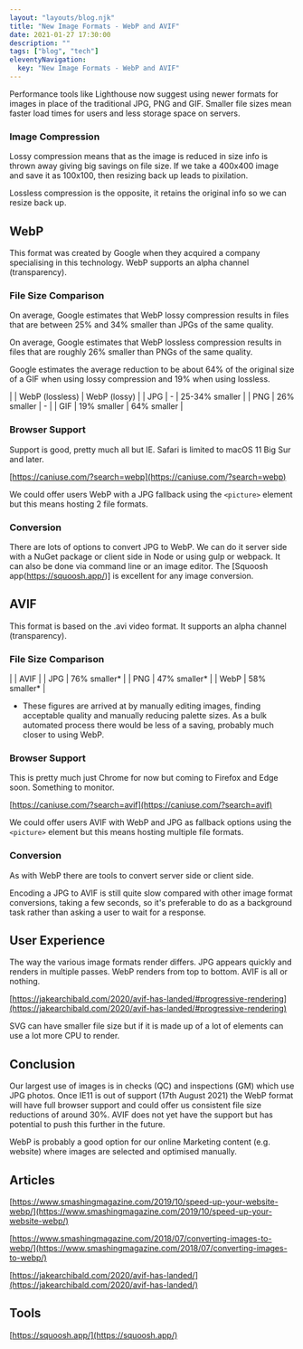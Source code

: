 ```yaml
---
layout: "layouts/blog.njk"
title: "New Image Formats - WebP and AVIF"
date: 2021-01-27 17:30:00
description: ""
tags: ["blog", "tech"]
eleventyNavigation:
  key: "New Image Formats - WebP and AVIF"
---
```


Performance tools like Lighthouse now suggest using newer formats for images in place of the traditional JPG, PNG and GIF. Smaller file sizes mean faster load times for users and less storage space on servers.

### Image Compression

Lossy compression means that as the image is reduced in size info is thrown away giving big savings on file size. If we take a 400x400 image and save it as 100x100, then resizing back up leads to pixilation.

Lossless compression is the opposite, it retains the original info so we can resize back up.

## WebP

This format was created by Google when they acquired a company specialising in this technology. WebP supports an alpha channel (transparency).

### File Size Comparison

On average, Google estimates that WebP lossy compression results in files that are between 25% and 34% smaller than JPGs of the same quality.

On average, Google estimates that WebP lossless compression results in files that are roughly 26% smaller than PNGs of the same quality.

Google estimates the average reduction to be about 64% of the original size of a GIF when using lossy compression and 19% when using lossless.

| | WebP (lossless) | WebP (lossy) |
| JPG | - | 25-34% smaller |
| PNG | 26% smaller | - |
| GIF | 19% smaller | 64% smaller |

### Browser Support

Support is good, pretty much all but IE. Safari is limited to macOS 11 Big Sur and later.

[https://caniuse.com/?search=webp](https://caniuse.com/?search=webp)

We could offer users WebP with a JPG fallback using the `<picture>` element but this means hosting 2 file formats.

### Conversion

There are lots of options to convert JPG to WebP. We can do it server side with a NuGet package or client side in Node or using gulp or webpack. It can also be done via command line or an image editor. The [Squoosh app(https://squoosh.app/)] is excellent for any image conversion.

## AVIF

This format is based on the .avi video format. It supports an alpha channel (transparency).

### File Size Comparison

| | AVIF |
| JPG | 76% smaller* |
| PNG | 47% smaller* |
| WebP | 58% smaller\* |

- These figures are arrived at by manually editing images, finding acceptable quality and manually reducing palette sizes. As a bulk automated process there would be less of a saving, probably much closer to using WebP.

### Browser Support

This is pretty much just Chrome for now but coming to Firefox and Edge soon. Something to monitor.

[https://caniuse.com/?search=avif](https://caniuse.com/?search=avif)

We could offer users AVIF with WebP and JPG as fallback options using the `<picture>` element but this means hosting multiple file formats.

### Conversion

As with WebP there are tools to convert server side or client side.

Encoding a JPG to AVIF is still quite slow compared with other image format conversions, taking a few seconds, so it's preferable to do as a background task rather than asking a user to wait for a response.

## User Experience

The way the various image formats render differs. JPG appears quickly and renders in multiple passes. WebP renders from top to bottom. AVIF is all or nothing.

[https://jakearchibald.com/2020/avif-has-landed/#progressive-rendering](https://jakearchibald.com/2020/avif-has-landed/#progressive-rendering)

SVG can have smaller file size but if it is made up of a lot of elements can use a lot more CPU to render.

## Conclusion

Our largest use of images is in checks (QC) and inspections (GM) which use JPG photos. Once IE11 is out of support (17th August 2021) the WebP format will have full browser support and could offer us consistent file size reductions of around 30%. AVIF does not yet have the support but has potential to push this further in the future.

WebP is probably a good option for our online Marketing content (e.g. website) where images are selected and optimised manually.

## Articles

[https://www.smashingmagazine.com/2019/10/speed-up-your-website-webp/](https://www.smashingmagazine.com/2019/10/speed-up-your-website-webp/)

[https://www.smashingmagazine.com/2018/07/converting-images-to-webp/](https://www.smashingmagazine.com/2018/07/converting-images-to-webp/)

[https://jakearchibald.com/2020/avif-has-landed/](https://jakearchibald.com/2020/avif-has-landed/)

## Tools

[https://squoosh.app/](https://squoosh.app/)
